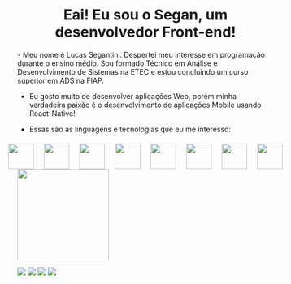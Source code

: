 <h1 align="center">Eai! Eu sou o Segan, um desenvolvedor Front-end!</h1>
- Meu nome é Lucas Segantini. Despertei meu interesse em programação durante o ensino médio. Sou formado Técnico em Análise e Desenvolvimento de Sistemas na ETEC e estou concluindo um curso superior em ADS na FIAP.

- Eu gosto muito de desenvolver aplicações Web, porém minha verdadeira paixão é o desenvolvimento de aplicações Mobile usando React-Native!

- Essas são as linguagens e tecnologias que eu me interesso:

<div style="margin-top: 20px; display: flex; justify-content: center;">
  <img style="width: 50px; height: 50px; margin: 0 10px;" src="https://cdn.jsdelivr.net/gh/devicons/devicon@latest/icons/html5/html5-plain-wordmark.svg" />   
  <img style="width: 50px; height: 50px; margin: 0 10px;" src="https://cdn.jsdelivr.net/gh/devicons/devicon@latest/icons/css3/css3-plain-wordmark.svg" />
  <img style="width: 50px; height: 50px; margin: 0 10px;" src="https://cdn.jsdelivr.net/gh/devicons/devicon@latest/icons/tailwindcss/tailwindcss-original.svg" />        
  <img style="width: 50px; height: 50px; margin: 0 10px;" src="https://cdn.jsdelivr.net/gh/devicons/devicon@latest/icons/typescript/typescript-original.svg" />
  <img style="width: 50px; height: 50px; margin: 0 10px;" src="https://cdn.jsdelivr.net/gh/devicons/devicon@latest/icons/javascript/javascript-original.svg" />
  <img style="width: 50px; height: 50px; margin: 0 10px;" src="https://cdn.jsdelivr.net/gh/devicons/devicon@latest/icons/react/react-original.svg" />  
  <img style="width: 50px; height: 50px; margin: 0 10px;" src="https://cdn.jsdelivr.net/gh/devicons/devicon@latest/icons/nextjs/nextjs-original.svg" />
  <img style="width: 50px; height: 50px; margin: 0 10px;" src="https://cdn.jsdelivr.net/gh/devicons/devicon@latest/icons/figma/figma-original.svg" />
</div>

<div>
<a href="https://github.com/segans">
<img loading="lazy" height="180em" src="https://github-readme-stats.vercel.app/api/top-langs/?username=segans&layout=compact&langs_count=7&theme=dracula"/>
</div>

<div>

<a href="https://instagram.com/segantini_lucas" target="_blank"><img loading="lazy" src="https://img.shields.io/badge/-Instagram-%23E4405F?style=for-the-badge&logo=instagram&logoColor=white" target="_blank"></a>
<a href="https://www.twitch.tv/seu-usuário-aqui" target="_blank"><img loading="lazy" src="https://img.shields.io/badge/Twitch-9146FF?style=for-the-badge&logo=twitch&logoColor=white" target="_blank"></a>
<a href = "mailto:lucassegantini@live.com"><img loading="lazy" src="https://img.shields.io/badge/Gmail-D14836?style=for-the-badge&logo=gmail&logoColor=white" target="_blank"></a>
<a href="https://www.linkedin.com/in/lucassegantini/" target="_blank"><img loading="lazy" src="https://img.shields.io/badge/-LinkedIn-%230077B5?style=for-the-badge&logo=linkedin&logoColor=white" target="_blank"></a>   
</div>
